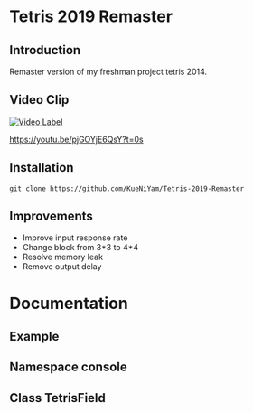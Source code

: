 # Tetris 2019 Remaster
## Introduction
Remaster version of my freshman project tetris 2014.

## Video Clip
[![Video Label](http://img.youtube.com/vi/pjGOYjE6QsY/0.jpg)](https://youtu.be/pjGOYjE6QsY?t=0s)

https://youtu.be/pjGOYjE6QsY?t=0s

## Installation
    git clone https://github.com/KueNiYam/Tetris-2019-Remaster

## Improvements
 - Improve input response rate
 - Change block from 3\*3 to 4\*4
 - Resolve memory leak
 - Remove output delay

# Documentation
## Example

## Namespace console

## Class TetrisField
